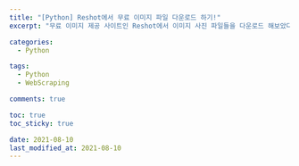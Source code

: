 ```yaml
---
title: "[Python] Reshot에서 무료 이미지 파일 다운로드 하기!"
excerpt: "무료 이미지 제공 사이트인 Reshot에서 이미지 사진 파일들을 다운로드 해보았다."

categories:
  - Python

tags:
  - Python
  - WebScraping

comments: true

toc: true
toc_sticky: true

date: 2021-08-10
last_modified_at: 2021-08-10
---
```

